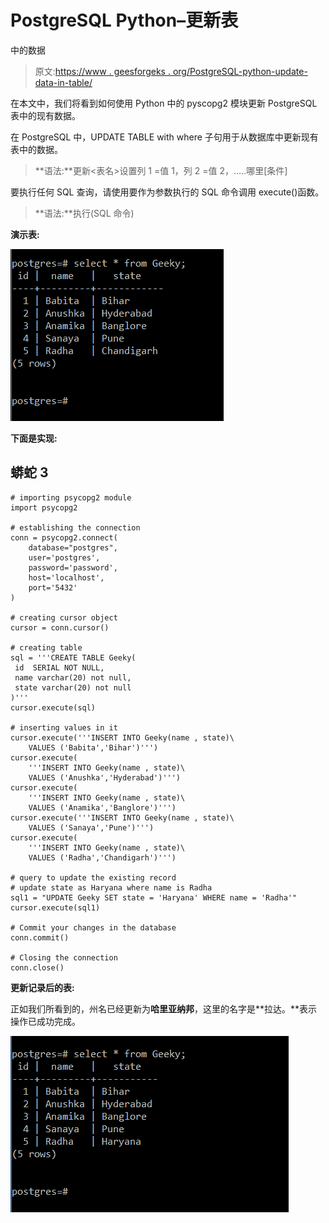 # PostgreSQL Python–更新表

中的数据

> 原文:[https://www . geesforgeks . org/PostgreSQL-python-update-data-in-table/](https://www.geeksforgeeks.org/postgresql-python-update-data-in-table/)

在本文中，我们将看到如何使用 Python 中的 pyscopg2 模块更新 PostgreSQL 表中的现有数据。

在 PostgreSQL 中，UPDATE TABLE with where 子句用于从数据库中更新现有表中的数据。

> **语法:**更新<表名>设置列 1 =值 1，列 2 =值 2，…..哪里[条件]

要执行任何 SQL 查询，请使用要作为参数执行的 SQL 命令调用 execute()函数。

> **语法:**执行(SQL 命令)

**演示表:**

![](img/0106a6cafd5163ee0d456b9b719ebe93.png)

**下面是实现:**

## 蟒蛇 3

```
# importing psycopg2 module
import psycopg2

# establishing the connection
conn = psycopg2.connect(
    database="postgres",
    user='postgres',
    password='password',
    host='localhost',
    port='5432'
)

# creating cursor object
cursor = conn.cursor()

# creating table
sql = '''CREATE TABLE Geeky(
 id  SERIAL NOT NULL,
 name varchar(20) not null,
 state varchar(20) not null
)'''
cursor.execute(sql)

# inserting values in it
cursor.execute('''INSERT INTO Geeky(name , state)\
    VALUES ('Babita','Bihar')''')
cursor.execute(
    '''INSERT INTO Geeky(name , state)\
    VALUES ('Anushka','Hyderabad')''')
cursor.execute(
    '''INSERT INTO Geeky(name , state)\
    VALUES ('Anamika','Banglore')''')
cursor.execute('''INSERT INTO Geeky(name , state)\
    VALUES ('Sanaya','Pune')''')
cursor.execute(
    '''INSERT INTO Geeky(name , state)\
    VALUES ('Radha','Chandigarh')''')

# query to update the existing record
# update state as Haryana where name is Radha
sql1 = "UPDATE Geeky SET state = 'Haryana' WHERE name = 'Radha'"
cursor.execute(sql1)

# Commit your changes in the database
conn.commit()

# Closing the connection
conn.close()
```

**更新记录后的表:**

正如我们所看到的，州名已经更新为**哈里亚纳邦**，这里的名字是**拉达。**表示操作已成功完成。

![](img/b856de4ea00416fc309dbc2f73b625b0.png)